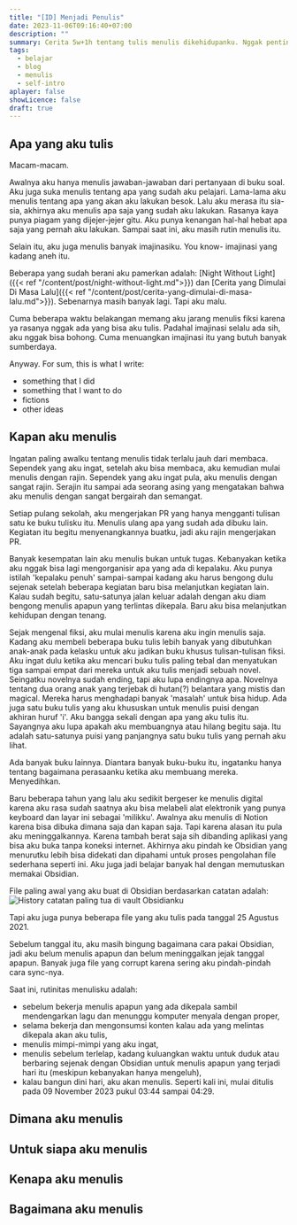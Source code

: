 ```yaml
---
title: "[ID] Menjadi Penulis"
date: 2023-11-06T09:16:40+07:00
description: ""
summary: Cerita 5w+1h tentang tulis menulis dikehidupanku. Nggak penting-penting amat, tapi buatku menulis itu penting, jadi menulis tentang menulis menurutku menarik.
tags:
  - belajar
  - blog
  - menulis
  - self-intro
aplayer: false
showLicence: false
draft: true
---
```

## Apa yang aku tulis

Macam-macam.

Awalnya aku hanya menulis jawaban-jawaban dari pertanyaan di buku soal. Aku juga suka menulis tentang apa yang sudah aku pelajari. Lama-lama aku menulis tentang apa yang akan aku lakukan besok. Lalu aku merasa itu sia-sia, akhirnya aku menulis apa saja yang sudah aku lakukan. Rasanya kaya punya piagam yang dijejer-jejer gitu. Aku punya kenangan hal-hal hebat apa saja yang pernah aku lakukan. Sampai saat ini, aku masih rutin menulis itu.

Selain itu, aku juga menulis banyak imajinasiku. You know- imajinasi yang kadang aneh itu. 

Beberapa yang sudah berani aku pamerkan adalah: [Night Without Light]({{< ref "/content/post/night-without-light.md">}}) dan [Cerita yang Dimulai Di Masa Lalu]({{< ref "/content/post/cerita-yang-dimulai-di-masa-lalu.md">}}). Sebenarnya masih banyak lagi. Tapi aku malu. 

Cuma beberapa waktu belakangan memang aku jarang menulis fiksi karena ya rasanya nggak ada yang bisa aku tulis. Padahal imajinasi selalu ada sih, aku nggak bisa bohong. Cuma menuangkan imajinasi itu yang butuh banyak sumberdaya. 

Anyway. For sum, this is what I write: 
- something that I did
- something that I want to do
- fictions
- other ideas

## Kapan aku menulis

Ingatan paling awalku tentang menulis tidak terlalu jauh dari membaca. Sependek yang aku ingat, setelah aku bisa membaca, aku kemudian mulai menulis dengan rajin. Sependek yang aku ingat pula, aku menulis dengan sangat rajin. Serajin itu sampai ada seorang asing yang mengatakan bahwa aku menulis dengan sangat bergairah dan semangat.

Setiap pulang sekolah, aku mengerjakan PR yang hanya mengganti tulisan satu ke buku tulisku itu. Menulis ulang apa yang sudah ada dibuku lain. Kegiatan itu begitu menyenangkannya buatku, jadi aku rajin mengerjakan PR.

Banyak kesempatan lain aku menulis bukan untuk tugas. Kebanyakan ketika aku nggak bisa lagi mengorganisir apa yang ada di kepalaku. Aku punya istilah 'kepalaku penuh' sampai-sampai kadang aku harus bengong dulu sejenak setelah beberapa kegiatan baru bisa melanjutkan kegiatan lain. Kalau sudah begitu, satu-satunya jalan keluar adalah dengan aku diam bengong menulis apapun yang terlintas dikepala. Baru aku bisa melanjutkan kehidupan dengan tenang.

Sejak mengenal fiksi, aku mulai menulis karena aku ingin menulis saja. Kadang aku membeli beberapa buku tulis lebih banyak yang dibutuhkan anak-anak pada kelasku untuk aku jadikan buku khusus tulisan-tulisan fiksi. Aku ingat dulu ketika aku mencari buku tulis paling tebal dan menyatukan tiga sampai empat dari mereka untuk aku tulis menjadi sebuah novel. Seingatku novelnya sudah ending, tapi aku lupa endingnya apa. Novelnya tentang dua orang anak yang terjebak di hutan(?) belantara yang mistis dan magical. Mereka harus menghadapi banyak 'masalah' untuk bisa hidup. Ada juga satu buku tulis yang aku khususkan untuk menulis puisi dengan akhiran huruf 'i'. Aku bangga sekali dengan apa yang aku tulis itu. Sayangnya aku lupa apakah aku membuangnya atau hilang begitu saja. Itu adalah satu-satunya puisi yang panjangnya satu buku tulis yang pernah aku lihat. 

Ada banyak buku lainnya. Diantara banyak buku-buku itu, ingatanku hanya tentang bagaimana perasaanku ketika aku membuang mereka. Menyedihkan.

Baru beberapa tahun yang lalu aku sedikit bergeser ke menulis digital karena aku rasa sudah saatnya aku bisa melabeli alat elektronik yang punya keyboard dan layar ini sebagai 'milikku'. Awalnya aku menulis di Notion karena bisa dibuka dimana saja dan kapan saja. Tapi karena alasan itu pula aku meninggalkannya. Karena tambah berat saja sih dibanding aplikasi yang bisa aku buka tanpa koneksi internet. Akhirnya aku pindah ke Obsidian yang menurutku lebih bisa didekati dan dipahami untuk proses pengolahan file sederhana seperti ini. Aku juga jadi belajar banyak hal dengan memutuskan memakai Obsidian. 

File paling awal yang aku buat di Obsidian berdasarkan catatan adalah:
![History catatan paling tua di vault Obsidianku](img/mulai-menulis.png)

Tapi aku juga punya beberapa file yang aku tulis pada tanggal 25 Agustus 2021.

Sebelum tanggal itu, aku masih bingung bagaimana cara pakai Obsidian, jadi aku belum menulis apapun dan belum meninggalkan jejak tanggal apapun. Banyak juga file yang corrupt karena sering aku pindah-pindah cara sync-nya.

Saat ini, rutinitas menulisku adalah: 
- sebelum bekerja menulis apapun yang ada dikepala sambil mendengarkan lagu dan menunggu komputer menyala dengan proper,
- selama bekerja dan mengonsumsi konten kalau ada yang melintas dikepala akan aku tulis,
- menulis mimpi-mimpi yang aku ingat,
- menulis sebelum terlelap, kadang kuluangkan waktu untuk duduk atau berbaring sejenak dengan Obsidian untuk menulis apapun yang terjadi hari itu (meskipun kebanyakan hanya mengeluh),
- kalau bangun dini hari, aku akan menulis. Seperti kali ini, mulai ditulis pada 09 November 2023 pukul 03:44 sampai 04:29.

## Dimana aku menulis



## Untuk siapa aku menulis



## Kenapa aku menulis



## Bagaimana aku menulis



